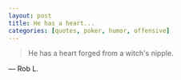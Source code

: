 ```yaml
---
layout: post
title: He has a heart...
categories: [quotes, poker, humor, offensive]
---
```


>He has a heart forged from a witch's nipple.

&mdash; Rob L.
